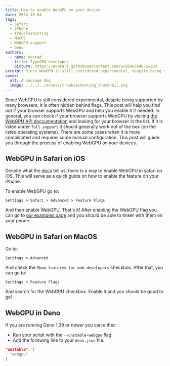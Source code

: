 ```yaml
---
title: How to enable WebGPU on your device
date: 2024-10-04
tags:
  - Safari
  - iPhone
  - Troubleshooting
  - MacOS
  - WebGPU support
  - Deno
authors:
  - name: Konrad
    title: TypeGPU developer
    picture: https://avatars.githubusercontent.com/u/66403540?s=200
excerpt: Since WebGPU is still considered experimental, despite being supported by many browsers, it is often hidden behind flags. This post will help you find out if your browser supports WebGPU and help you enable it if needed.
cover:
  alt: A sausage dog
  image: ../../../assets/troubleshooting_thumbnail.png
---
```


Since WebGPU is still considered experimental, despite being supported by
many browsers, it is often hidden behind flags.
This post will help you find out if your browser supports WebGPU
and help you enable it if needed.
In general, you can check if your browser supports WebGPU by visiting [the WebGPU API doccumentation](https://developer.mozilla.org/en-US/docs/Web/API/WebGPU_API#browser_compatibility)
and looking for your browser in the list. If it is listed under `full support` it should generally work out of the box (on the listed operating systems).
There are some cases when it is more complicated and requires some manual configuration.
This post will guide you through the process of enabling WebGPU on your devices.

## WebGPU in Safari on iOS
Despite what the [docs](https://developer.mozilla.org/en-US/docs/Web/API/WebGPU_API#browser_compatibility)
tell us, there is a way to enable WebGPU in safari on iOS.
This will serve as a quick guide on how to enable the feature on your iPhone.

To enable WebGPU go to:
```
Settings > Safari > Advanced > Feature Flags
```
And then enable WebGPU.
That's it! After enabling the WebGPU flag you can go to [our examples page](https://docs.swmansion.com/TypeGPU/examples/)
and you should be able to tinker with them on your phone.

## WebGPU in Safari on MacOS

Go to:
```
Settings > Advanced
```
And check the `Show features for web developers` checkbox.
After that, you can go to:
```
Settings > Feature Flags
```
And search for the WebGPU checkbox.
Enable it and you should be good to go!

## WebGPU in Deno

If you are running Deno 1.39 or newer you can either:
- Run your script with the `--unstable-webgpu` flag
- Add the following line to your `deno.json` file:
```json
"unstable": [
  "webgpu"
]
```

